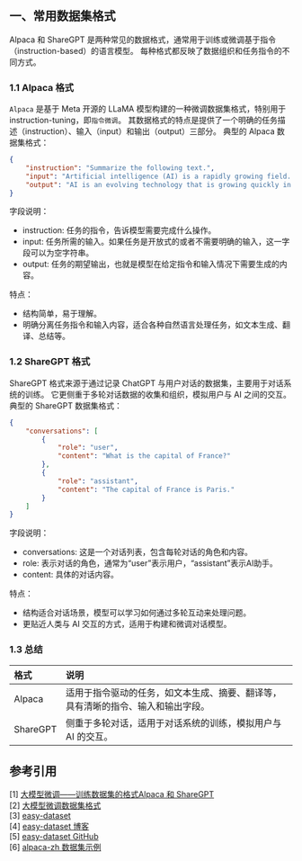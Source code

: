 
## 一、常用数据集格式
Alpaca 和 ShareGPT 是两种常见的数据格式，通常用于训练或微调基于指令（instruction-based）的语言模型。
每种格式都反映了数据组织和任务指令的不同方式。
 
### 1.1 Alpaca 格式
`Alpaca` 是基于 Meta 开源的 LLaMA 模型构建的一种微调数据集格式，特别用于 instruction-tuning，即`指令微调`。
其数据格式的特点是提供了一个明确的任务描述（instruction）、输入（input）和输出（output）三部分。
典型的 Alpaca 数据集格式：
```json
{
    "instruction": "Summarize the following text.",
    "input": "Artificial intelligence (AI) is a rapidly growing field...",
    "output": "AI is an evolving technology that is growing quickly in various fields..."
}
```

字段说明：
+ instruction: 任务的指令，告诉模型需要完成什么操作。
+ input: 任务所需的输入。如果任务是开放式的或者不需要明确的输入，这一字段可以为空字符串。 
+ output: 任务的期望输出，也就是模型在给定指令和输入情况下需要生成的内容。

特点：
+ 结构简单，易于理解。
+ 明确分离任务指令和输入内容，适合各种自然语言处理任务，如文本生成、翻译、总结等。

### 1.2 ShareGPT 格式
ShareGPT 格式来源于通过记录 ChatGPT 与用户对话的数据集，主要用于对话系统的训练。
它更侧重于多轮对话数据的收集和组织，模拟用户与 AI 之间的交互。
典型的 ShareGPT 数据集格式：
```json
{
    "conversations": [
        {
            "role": "user",
            "content": "What is the capital of France?"
        },
        {
            "role": "assistant",
            "content": "The capital of France is Paris."
        }
    ]
}
```
字段说明：
+ conversations: 这是一个对话列表，包含每轮对话的角色和内容。
+ role: 表示对话的角色，通常为“user”表示用户，“assistant”表示AI助手。
+ content: 具体的对话内容。

特点：
+ 结构适合对话场景，模型可以学习如何通过多轮互动来处理问题。
+ 更贴近人类与 AI 交互的方式，适用于构建和微调对话模型。

### 1.3 总结
| 格式       | 说明                                       |
|:---------|:-----------------------------------------|
| Alpaca   | 适用于指令驱动的任务，如文本生成、摘要、翻译等，具有清晰的指令、输入和输出字段。 |
| ShareGPT | 侧重于多轮对话，适用于对话系统的训练，模拟用户与 AI 的交互。         |


## 参考引用

[1] [大模型微调——训练数据集的格式Alpaca 和 ShareGPT](https://blog.csdn.net/qq_42755230/article/details/142880678) <br>
[2] [大模型微调数据集格式](https://www.zhihu.com/question/632804211) <br>
[3] [easy-dataset](https://docs.easy-dataset.com/) <br>
[4] [easy-dataset 博客](https://zhuanlan.zhihu.com/p/29942660863) <br>
[5] [easy-dataset GitHub](https://github.com/ConardLi/easy-dataset?tab=readme-ov-file) <br>
[6] [alpaca-zh 数据集示例](https://hf-mirror.com/datasets/shibing624/alpaca-zh/tree/main) <br>
